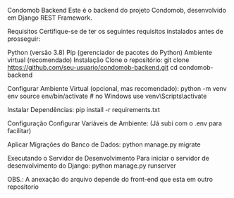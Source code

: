 
Condomob Backend
Este é o backend do projeto Condomob, desenvolvido em Django REST Framework.

Requisitos
Certifique-se de ter os seguintes requisitos instalados antes de prosseguir:

Python (versão 3.8)
Pip (gerenciador de pacotes do Python)
Ambiente virtual (recomendado)
Instalação
Clone o repositório: git clone https://github.com/seu-usuario/condomob-backend.git cd condomob-backend

Configurar Ambiente Virtual (opcional, mas recomendado): python -m venv env source env/bin/activate # no Windows use venv\Scripts\activate

Instalar Dependências: pip install -r requirements.txt

Configuração
Configurar Variáveis de Ambiente: (Já subi com o .env para facilitar)

Aplicar Migrações do Banco de Dados: python manage.py migrate

Executando o Servidor de Desenvolvimento
Para iniciar o servidor de desenvolvimento do Django: python manage.py runserver

OBS.: A anexação do arquivo depende do front-end que esta em outro repositorio
